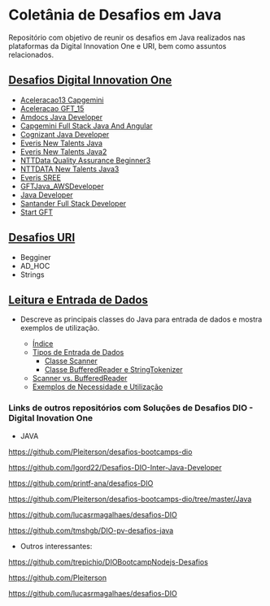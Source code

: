 # Coletânia de Desafios em Java

Repositório com objetivo de reunir os desafios em Java realizados nas plataformas da Digital Innovation One e URI, bem como assuntos relacionados.


## [Desafios Digital Innovation One](https://github.com/eliseusbrito/desafiosJavaColetanea/tree/master/src/DigitalInnovationOne)
- [Aceleracao13 Capgemini](https://github.com/eliseusbrito/desafiosJavaColetanea/tree/master/src/DigitalInnovationOne/Aceleracao13Capgemini)
- [Aceleracao GFT_15](https://github.com/eliseusbrito/desafiosJavaColetanea/tree/master/src/DigitalInnovationOne/AceleracaoGFT_15)
- [Amdocs Java Developer](https://github.com/eliseusbrito/desafiosJavaColetanea/tree/master/src/DigitalInnovationOne/AmdocsJavaDeveloper) 
- [Capgemini Full Stack Java And Angular](https://github.com/eliseusbrito/desafiosJavaColetanea/tree/master/src/DigitalInnovationOne/CapgeminiFullstackJavaAndAngular)
- [Cognizant Java Developer](https://github.com/eliseusbrito/desafiosJavaColetanea/tree/master/src/DigitalInnovationOne/CognizantJavaDeveloper)  
- [Everis New Talents Java](https://github.com/eliseusbrito/desafiosJavaColetanea/tree/master/src/DigitalInnovationOne/EverisNewTalentsJava)
- [Everis New Talents Java2](https://github.com/eliseusbrito/desafiosJavaColetanea/tree/master/src/DigitalInnovationOne/EverisNewTalentsJava2)
- [NTTData Quality Assurance Beginner3](https://github.com/eliseusbrito/desafiosJavaColetanea/tree/master/src/DigitalInnovationOne/NTTDataQualityAssuranceBeginner_3)
- [NTTDATA New Talents Java3](https://github.com/eliseusbrito/desafiosJavaColetanea/tree/master/src/DigitalInnovationOne/NTTDATANewTalentsJava3)
- [Everis SREE](https://github.com/eliseusbrito/desafiosJavaColetanea/tree/master/src/DigitalInnovationOne/EverisSREE)
- [GFTJava_AWSDeveloper](https://github.com/eliseusbrito/desafiosJavaColetanea/tree/master/src/DigitalInnovationOne/GFTJava_AWSDeveloper)
- [Java Developer](https://github.com/eliseusbrito/desafiosJavaColetanea/tree/master/src/DigitalInnovationOne/JavaDeveloper)
- [Santander Full Stack Developer](https://github.com/eliseusbrito/desafiosJavaColetanea/tree/master/src/DigitalInnovationOne/SantanderFullStackDeveloper)
- [Start GFT](https://github.com/eliseusbrito/desafiosJavaColetanea/tree/master/src/DigitalInnovationOne/StartGFT)

## [Desafios URI](https://github.com/eliseusbrito/desafiosJavaColetanea/tree/master/src/URI)
- Begginer
- AD_HOC
- Strings

## [Leitura e Entrada de Dados](https://github.com/eliseusbrito/desafiosJavaColetanea/tree/master/src/aLeituraEntradaDados)

- Descreve as principais classes do Java para entrada de dados e mostra exemplos de utilização.

    - [Índice](https://github.com/eliseusbrito/desafiosJavaColetanea/tree/master/src/aLeituraEntradaDados#%C3%ADndice)
    - [Tipos de Entrada de Dados](https://github.com/eliseusbrito/desafiosJavaColetanea/tree/master/src/aLeituraEntradaDados#tipos-de-entrada-de-dados)
        - [Classe Scanner](https://github.com/eliseusbrito/desafiosJavaColetanea/tree/master/src/aLeituraEntradaDados#classe-scanner)
        - [Classe BufferedReader e StringTokenizer](https://github.com/eliseusbrito/desafiosJavaColetanea/tree/master/src/aLeituraEntradaDados#classe-bufferedreader-e-stringtokenizer)
    - [Scanner vs. BufferedReader](https://github.com/eliseusbrito/desafiosJavaColetanea/tree/master/src/aLeituraEntradaDados#scanner-vs-bufferedreader)
    - [Exemplos de Necessidade e Utilização](https://github.com/eliseusbrito/desafiosJavaColetanea/tree/master/src/aLeituraEntradaDados#exemplos-de-necessidade-e-utiliza%C3%A7%C3%A3o)
    
### Links de outros repositórios com Soluções de Desafios DIO - Digital Inovation One

* JAVA

https://github.com/Pleiterson/desafios-bootcamps-dio

https://github.com/Igord22/Desafios-DIO-Inter-Java-Developer

https://github.com/printf-ana/desafios-DIO

https://github.com/Pleiterson/desafios-bootcamps-dio/tree/master/Java

https://github.com/lucasrmagalhaes/desafios-DIO

https://github.com/tmshgb/DIO-pv-desafios-java

* Outros interessantes:

https://github.com/trepichio/DIOBootcampNodejs-Desafios

https://github.com/Pleiterson

https://github.com/lucasrmagalhaes/desafios-DIO

